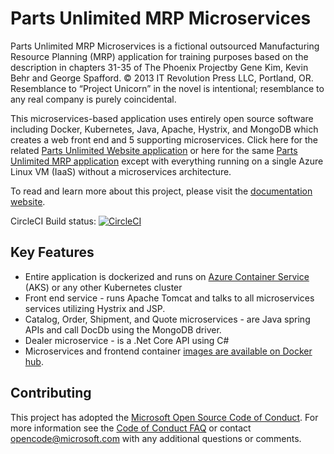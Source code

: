 # Parts Unlimited MRP Microservices

Parts Unlimited MRP Microservices is a fictional outsourced Manufacturing Resource Planning (MRP) application for training purposes based on the description in chapters 31-35 of The Phoenix Projectby Gene Kim, Kevin Behr and George Spafford. © 2013 IT Revolution Press LLC, Portland, OR. Resemblance to “Project Unicorn” in the novel is intentional; resemblance to any real company is purely coincidental.

This microservices-based application uses entirely open source software including Docker, Kubernetes, Java, Apache, Hystrix, and MongoDB which creates a web front end and 5 supporting microservices. Click here for the related [Parts Unlimited Website application](http://github.com/microsoft/partsunlimited) 
or here for the same [Parts Unlimited MRP application](http://aka.ms/pumrplabs) except with everything running on a single Azure Linux VM (IaaS) without a microservices architecture.

To read and learn more about this project, please visit the [documentation website](https://microsoft.github.io/PartsUnlimitedMRPmicro/).

CircleCI Build status: [![CircleCI](https://circleci.com/gh/Microsoft/PartsUnlimitedMRPmicro/tree/master.svg?style=svg)](https://circleci.com/gh/Microsoft/PartsUnlimitedMRPmicro/tree/master)

## Key Features

- Entire application is dockerized and runs on [Azure Container Service](https://docs.microsoft.com/azure/aks/) (AKS) or any other Kubernetes cluster
- Front end service - runs Apache Tomcat and talks to all microservices services utilizing Hystrix and JSP.
- Catalog, Order, Shipment, and Quote microservices - are Java spring APIs and call DocDb using the MongoDB driver.
- Dealer microservice - is a .Net Core API using C#
- Microservices and frontend container [images are available on Docker hub](https://hub.docker.com/r/microsoft/pumrp-web/).

## Contributing

This project has adopted the [Microsoft Open Source Code of Conduct](https://opensource.microsoft.com/codeofconduct/). For more information see the [Code of Conduct FAQ](https://opensource.microsoft.com/codeofconduct/faq/) or contact [opencode@microsoft.com](mailto:opencode@microsoft.com) with any additional questions or comments.
